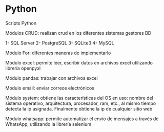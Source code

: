 # Python
Scripts Python

Módulos CRUD: realizan crud en los diferentes sistemas gestores BD

1- SQL Server
2- PostgreSQL
3- SQLite3
4- MySQL
 

Módulo For: diferentes maneras de implementarlo

Módulo excel: permite leer, escribir datos en archivos excel utilizando librería openpyxl

Módulo pandas: trabajar con archivos excel

Módulo email: enviar correos electrónicos

Módulo system: obtiene las características del OS en uso: nombre del sistema operativo, arquitectura, procesador, ram, etc., al mismo tiempo detecta la ip asignada. Finalmente obtiene la ip de cualquier sitio web

Módulo whatsapp: permite automatizar el envío de mensajes a través de WhatsApp, utilizando la librería selenium
